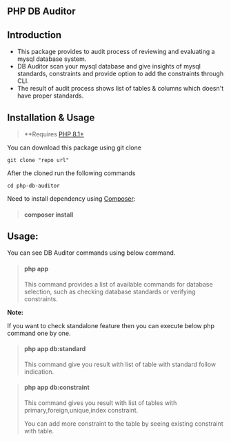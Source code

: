 ## PHP DB Auditor
## Introduction

- This package provides to audit process of reviewing and evaluating a mysql database system.
- DB Auditor scan your mysql database and give insights of mysql standards, constraints and provide option to add the constraints through CLI.
- The result of audit process shows list of tables & columns which doesn't have proper standards.

## Installation & Usage

> **Requires [PHP 8.1+](https://php.net/releases/)

You can download this package using git clone

    git clone "repo url"

After the cloned run the following commands

    cd php-db-auditor

Need to install dependency using [Composer](https://getcomposer.org):
> #### **composer install**

## Usage:
You can see DB Auditor commands using below command.

> #### **php app**
>
> This command provides a list of available commands for database selection, such as checking database standards or verifying constraints.
>
**Note:**

If you want to check standalone feature then you can execute below php command one by one.
> #### **php app db:standard**
>
> This command give you result with list of table with standard follow indication.
>
>

> #### **php app db:constraint**
>
> This command gives you result with list of tables with primary,foreign,unique,index constraint.
>
>
> You can add more constraint to the table by seeing existing constraint with table.